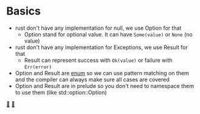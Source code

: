 # Basics

* rust don't have any implementation for null, we use Option for that
    * Option stand for optional value. It can have `Some(value)` or `None` (no value)
* rust don't have any implementation for Exceptions, we use Result for that
    * Result can represent success with `Ok(value)` or failure with `Err(error)`
* Option and Result are <a href="#/6/5">enum</a> so we can use pattern matching on them and the compiler can always make sure all cases are covered
* Option and Result are in prelude so you don't need to namespace them to use them (like std::option::Option)


[📒](https://doc.rust-lang.org/1.17.0/book/error-handling.html#the-option-type)
[📒](https://doc.rust-lang.org/1.17.0/book/error-handling.html#the-result-type)